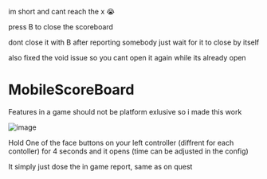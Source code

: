 im short and cant reach the x :sob:

press B to close the scoreboard

dont close it with B after reporting somebody just wait for it to close by itself

also fixed the void issue so you cant open it again while its already open

# MobileScoreBoard

Features in a game should not be platform exlusive so i made this work

![image](https://github.com/The-Graze/MobileScoreBoard/assets/82724623/7b8285f8-984c-4121-a69d-aeb6a4695fa3)

Hold One of the face buttons on your left controller (diffrent for each contoller) for 4 seconds and it opens
(time can be adjusted in the config)

It simply just dose the in game report, same as on quest
